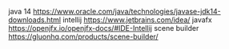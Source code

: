 java 14
https://www.oracle.com/java/technologies/javase-jdk14-downloads.html
intellij
https://www.jetbrains.com/idea/
javafx
https://openjfx.io/openjfx-docs/#IDE-Intellij
scene builder
https://gluonhq.com/products/scene-builder/